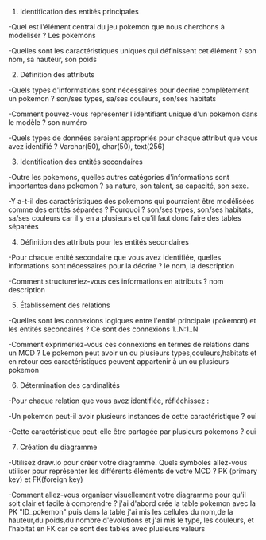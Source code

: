 1. Identification des entités principales

-Quel est l'élément central du jeu pokemon que nous cherchons à modéliser ?
Les pokemons 

-Quelles sont les caractéristiques uniques qui définissent cet élément ?
son nom, sa hauteur, son poids

2. Définition des attributs

-Quels types d'informations sont nécessaires pour décrire complètement un pokemon ?
son/ses types, sa/ses couleurs, son/ses habitats

-Comment pouvez-vous représenter l'identifiant unique d'un pokemon dans le modèle ?
son numéro

-Quels types de données seraient appropriés pour chaque attribut que vous avez identifié ?
Varchar(50), char(50), text(256)

3. Identification des entités secondaires

-Outre les pokemons, quelles autres catégories d'informations sont importantes dans pokemon ?
sa nature, son talent, sa capacité, son sexe.

-Y a-t-il des caractéristiques des pokemons qui pourraient être modélisées comme des entités séparées ? Pourquoi ?
son/ses types, son/ses habitats, sa/ses couleurs car il y en a plusieurs et qu'il faut donc faire des tables séparées

4. Définition des attributs pour les entités secondaires

-Pour chaque entité secondaire que vous avez identifiée, quelles informations sont nécessaires pour la décrire ?
le nom, la description

-Comment structureriez-vous ces informations en attributs ?
nom
description

5. Établissement des relations

-Quelles sont les connexions logiques entre l'entité principale (pokemon) et les entités secondaires ?
Ce sont des connexions 1..N:1..N 

-Comment exprimeriez-vous ces connexions en termes de relations dans un MCD ?
Le pokemon peut avoir un ou plusieurs types,couleurs,habitats et en retour ces caractéristiques peuvent appartenir à un ou plusieurs pokemon

6. Détermination des cardinalités

-Pour chaque relation que vous avez identifiée, réfléchissez :

-Un pokemon peut-il avoir plusieurs instances de cette caractéristique ?
oui

-Cette caractéristique peut-elle être partagée par plusieurs pokemons ?
oui

7. Création du diagramme

-Utilisez draw.io pour créer votre diagramme. Quels symboles allez-vous utiliser pour représenter les différents éléments de votre MCD ?
PK (primary key) et FK(foreign key)

-Comment allez-vous organiser visuellement votre diagramme pour qu'il soit clair et facile à comprendre ?
j'ai d'abord crée la table pokemon avec la PK "ID_pokemon" puis dans la table j'ai mis les cellules du nom,de la hauteur,du poids,du
nombre d'evolutions  et j'ai mis le type, les couleurs, et l'habitat en FK car ce sont des tables avec plusieurs valeurs


